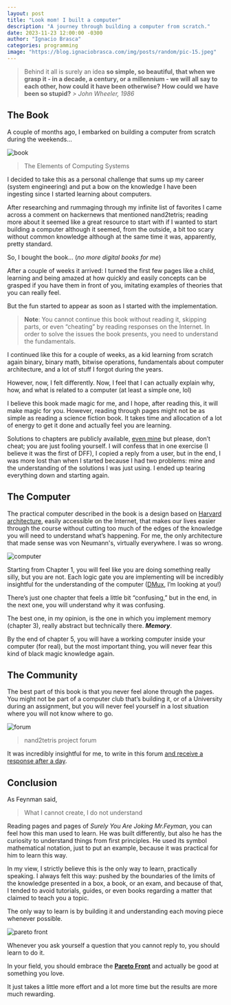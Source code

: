 ```yaml
---
layout: post
title: "Look mom! I built a computer"
description: "A journey through building a computer from scratch."
date: 2023-11-23 12:00:00 -0300
author: "Ignacio Brasca"
categories: programming
image: "https://blog.ignaciobrasca.com/img/posts/random/pic-15.jpeg"
---
```

> Behind it all is surely an idea **so simple, so beautiful, that when we grasp it - in a decade, a century, or a millennium - we will all say to each other, how could it have been otherwise?** **How could we have been so stupid?**
*> John Wheeler, 1986*

## The Book

A couple of months ago, I embarked on building a computer from scratch during the weekends…

![book](https://blog.ignaciobrasca.com/img/posts/programming/pic-10.png)
> The Elements of Computing Systems

I decided to take this as a personal challenge that sums up my career (system engineering) and put a bow on the knowledge I have been ingesting since I started learning about computers.

After researching and rummaging through my infinite list of favorites I came across a comment on hackernews that mentioned nand2tetris; reading more about it seemed like a great resource to start with if I wanted to start building a computer although it seemed, from the outside, a bit too scary without common knowledge although at the same time it was, apparently, pretty standard.

So, I bought the book... (*no more digital books for me*)

After a couple of weeks it arrived: I turned the first few pages like a child, learning and being amazed at how quickly and easily concepts can be grasped if you have them in front of you, imitating examples of theories that you can really feel. 

But the fun started to appear as soon as I started with the implementation.

> **Note**: You cannot continue this book without reading it, skipping parts, or even “cheating” by reading responses on the Internet. In order to solve the issues the book presents, you need to understand the fundamentals.

I continued like this for a couple of weeks, as a kid learning from scratch again binary, binary math, bitwise operations, fundamentals about computer architecture, and a lot of stuff I forgot during the years. 

However, now, I felt differently. Now, I feel that I can actually explain why, how, and what is related to a computer (at least a simple one, lol)

I believe this book made magic for me, and I hope, after reading this, it will make magic for you. However, reading through pages might not be as simple as reading a science fiction book. It takes time and allocation of a lot of energy to get it done and actually feel you are learning.

Solutions to chapters are publicly available, [even mine](https://github.com/Warkanlock/nand2tetris-practice) but please, don’t cheat; you are just fooling yourself. I will confess that in one exercise (I believe it was the first of DFF), I copied a reply from a user, but in the end, I was more lost than when I started because I had two problems: mine and the understanding of the solutions I was just using. I ended up tearing everything down and starting again. 

## The Computer

The practical computer described in the book is a design based on [Harvard architecture](https://en.wikipedia.org/wiki/Harvard_architecture), easily accessible on the Internet, that makes our lives easier through the course without cutting too much of the edges of the knowledge you will need to understand what’s happening. For me, the only architecture that made sense was von Neumann's, virtually everywhere. I was so wrong. 

![computer](https://blog.ignaciobrasca.com/img/posts/programming/pic-computer.png)

Starting from Chapter 1, you will feel like you are doing something really silly, but you are not. Each logic gate you are implementing will be incredibly insightful for the understanding of the computer ([DMux](https://www.allaboutcircuits.com/textbook/digital/chpt-9/demultiplexers/), I’m looking at you!)

There’s just one chapter that feels a little bit “confusing,” but in the end, in the next one, you will understand why it was confusing. 

The best one, in my opinion, is the one in which you implement memory (chapter 3), really abstract but technically there. ***Memory***.

By the end of chapter 5, you will have a working computer inside your computer (for real), but the most important thing, you will never fear this kind of black magic knowledge again.

## The Community

The best part of this book is that you never feel alone through the pages. You might not be part of a computer club that’s building it, or of a University during an assignment, but you will never feel yourself in a lost situation where you will not know where to go.

![forum](https://blog.ignaciobrasca.com/img/posts/programming/pic-11.png)
> nand2tetris project forum

It was incredibly insightful for me, to write in this forum [and receive a response after a day](http://nand2tetris-questions-and-answers-forum.52.s1.nabble.com/Confused-about-total-memory-allocation-td4037376.html#a4037378).

## Conclusion

As Feynman said,

> What I cannot create, I do not understand

Reading pages and pages of *Surely You Are Joking Mr.Feyman*, you can feel how this man used to learn. He was built differently, but also he has the curiosity to understand things from first principles. He used its symbol mathematical notation, just to put an example, because it was practical for him to learn this way.

In my view, I strictly believe this is the only way to learn, practically speaking. I always felt this way: pushed by the boundaries of the limits of the knowledge presented in a box, a book, or an exam, and because of that, I tended to avoid tutorials, guides, or even books regarding a matter that claimed to teach you a topic. 

The only way to learn is by building it and understanding each moving piece whenever possible.

![pareto front](https://blog.ignaciobrasca.com/img/posts/programming/pic-9.png)

Whenever you ask yourself a question that you cannot reply to, you should learn to do it. 

In your field, you should embrace the [**Pareto Front**](https://en.wikipedia.org/wiki/Pareto_front) and actually be good at something you love. 

It just takes a little more effort and a lot more time but the results are more much rewarding.
